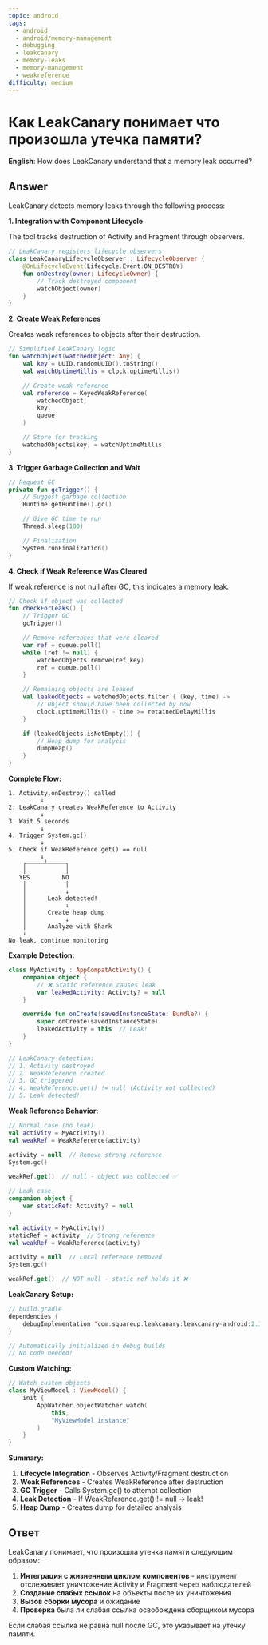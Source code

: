 ```yaml
---
topic: android
tags:
  - android
  - android/memory-management
  - debugging
  - leakcanary
  - memory-leaks
  - memory-management
  - weakreference
difficulty: medium
---
```


# Как LeakCanary понимает что произошла утечка памяти?

**English**: How does LeakCanary understand that a memory leak occurred?

## Answer

LeakCanary detects memory leaks through the following process:

**1. Integration with Component Lifecycle**

The tool tracks destruction of Activity and Fragment through observers.

```kotlin
// LeakCanary registers lifecycle observers
class LeakCanaryLifecycleObserver : LifecycleObserver {
    @OnLifecycleEvent(Lifecycle.Event.ON_DESTROY)
    fun onDestroy(owner: LifecycleOwner) {
        // Track destroyed component
        watchObject(owner)
    }
}
```

**2. Create Weak References**

Creates weak references to objects after their destruction.

```kotlin
// Simplified LeakCanary logic
fun watchObject(watchedObject: Any) {
    val key = UUID.randomUUID().toString()
    val watchUptimeMillis = clock.uptimeMillis()

    // Create weak reference
    val reference = KeyedWeakReference(
        watchedObject,
        key,
        queue
    )

    // Store for tracking
    watchedObjects[key] = watchUptimeMillis
}
```

**3. Trigger Garbage Collection and Wait**

```kotlin
// Request GC
private fun gcTrigger() {
    // Suggest garbage collection
    Runtime.getRuntime().gc()

    // Give GC time to run
    Thread.sleep(100)

    // Finalization
    System.runFinalization()
}
```

**4. Check if Weak Reference Was Cleared**

If weak reference is not null after GC, this indicates a memory leak.

```kotlin
// Check if object was collected
fun checkForLeaks() {
    // Trigger GC
    gcTrigger()

    // Remove references that were cleared
    var ref = queue.poll()
    while (ref != null) {
        watchedObjects.remove(ref.key)
        ref = queue.poll()
    }

    // Remaining objects are leaked
    val leakedObjects = watchedObjects.filter { (key, time) ->
        // Object should have been collected by now
        clock.uptimeMillis() - time >= retainedDelayMillis
    }

    if (leakedObjects.isNotEmpty()) {
        // Heap dump for analysis
        dumpHeap()
    }
}
```

**Complete Flow:**

```
1. Activity.onDestroy() called
         ↓
2. LeakCanary creates WeakReference to Activity
         ↓
3. Wait 5 seconds
         ↓
4. Trigger System.gc()
         ↓
5. Check if WeakReference.get() == null
         ↓
    ┌─────┴─────┐
    │           │
   YES         NO
    │           │
    │           ↓
    │      Leak detected!
    │           ↓
    │      Create heap dump
    │           ↓
    │      Analyze with Shark
    ↓
No leak, continue monitoring
```

**Example Detection:**

```kotlin
class MyActivity : AppCompatActivity() {
    companion object {
        // ❌ Static reference causes leak
        var leakedActivity: Activity? = null
    }

    override fun onCreate(savedInstanceState: Bundle?) {
        super.onCreate(savedInstanceState)
        leakedActivity = this  // Leak!
    }
}

// LeakCanary detection:
// 1. Activity destroyed
// 2. WeakReference created
// 3. GC triggered
// 4. WeakReference.get() != null (Activity not collected)
// 5. Leak detected!
```

**Weak Reference Behavior:**

```kotlin
// Normal case (no leak)
val activity = MyActivity()
val weakRef = WeakReference(activity)

activity = null  // Remove strong reference
System.gc()

weakRef.get()  // null - object was collected ✅

// Leak case
companion object {
    var staticRef: Activity? = null
}

val activity = MyActivity()
staticRef = activity  // Strong reference
val weakRef = WeakReference(activity)

activity = null  // Local reference removed
System.gc()

weakRef.get()  // NOT null - static ref holds it ❌
```

**LeakCanary Setup:**

```kotlin
// build.gradle
dependencies {
    debugImplementation 'com.squareup.leakcanary:leakcanary-android:2.12'
}

// Automatically initialized in debug builds
// No code needed!
```

**Custom Watching:**

```kotlin
// Watch custom objects
class MyViewModel : ViewModel() {
    init {
        AppWatcher.objectWatcher.watch(
            this,
            "MyViewModel instance"
        )
    }
}
```

**Summary:**

1. **Lifecycle Integration** - Observes Activity/Fragment destruction
2. **Weak References** - Creates WeakReference after destruction
3. **GC Trigger** - Calls System.gc() to attempt collection
4. **Leak Detection** - If WeakReference.get() != null → leak!
5. **Heap Dump** - Creates dump for detailed analysis

## Ответ

LeakCanary понимает, что произошла утечка памяти следующим образом:

1. **Интеграция с жизненным циклом компонентов** - инструмент отслеживает уничтожение Activity и Fragment через наблюдателей
2. **Создание слабых ссылок** на объекты после их уничтожения
3. **Вызов сборки мусора** и ожидание
4. **Проверка** была ли слабая ссылка освобождена сборщиком мусора

Если слабая ссылка не равна null после GC, это указывает на утечку памяти.


